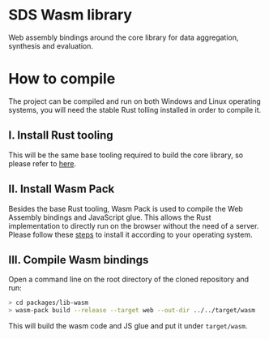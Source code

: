 # SDS Wasm library

Web assembly bindings around the core library for data aggregation, synthesis and evaluation.

# How to compile

The project can be compiled and run on both Windows and Linux operating systems, you will need the stable Rust tolling installed in order to compile it.

## I. Install Rust tooling

This will be the same base tooling required to build the core library, so please refer to [here](../core/README.md#i.-install-rust-tooling).

## II. Install Wasm Pack

Besides the base Rust tooling, Wasm Pack is used to compile the Web Assembly bindings and JavaScript glue. This allows the Rust implementation to directly run on the browser without the need of a server. Please follow these [steps](https://rustwasm.github.io/wasm-pack/installer/) to install it according to your operating system.

## III. Compile Wasm bindings

Open a command line on the root directory of the cloned repository and run:

```bash
> cd packages/lib-wasm
> wasm-pack build --release --target web --out-dir ../../target/wasm
```

This will build the wasm code and JS glue and put it under `target/wasm`.

